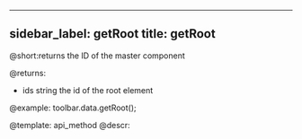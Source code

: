
---
sidebar_label: getRoot
title: getRoot
---          

@short:returns the ID of the master component

@returns:

- ids    	string      	the id of the root element


@example:
toolbar.data.getRoot();

@template: api_method
@descr: